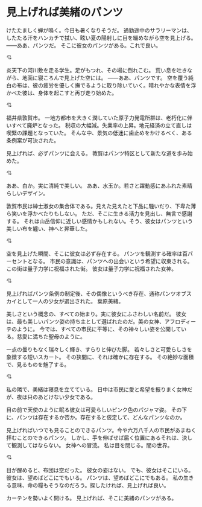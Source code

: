 # 見上げれば美緒のパンツ

けたたましく蝉が鳴く。今日も暑くなりそうだ。
通勤途中のサラリーマンは、したたる汗をハンカチで拭い、眩い夏の陽射しに目を細めながら空を見上げる。
――ああ、パンツだ。
そこに彼女のパンツがある。これで良い。

💘

炎天下の河川敷を走る学生。足がもつれ、その場に倒れこむ。
荒い息を吐きながら、地面に寝ころんで見上げた空には。
――ああ、パンツです。
空を覆う純白の布は、彼の疲労を優しく撫でるように取り除いていく。晴れやかな表情を浮かべた彼は、身体を起こすと再び走り始めた。

💘

福井県敦賀市。
一地方都市を大きく潤していた原子力発電所群は、老朽化に伴いすべて廃炉となった。
税収の大幅減。失業率の上昇。地元経済の立て直しは喫緊の課題となっていた。
そんな中、景気の低迷に歯止めをかけるべく、ある条例案が可決された。

見上げれば、必ずパンツに会える。
敦賀はパンツ特区として新たな道を歩み始めた。

💘

ああ、白か。実に清純で美しい。
ああ、水玉か。若さと躍動感にあふれた素晴らしいデザイン。

敦賀市民は紳士淑女の集合体である。見えた見えたと下品に騒いだり、下卑た薄ら笑いを浮かべたりもしない。
ただ、そこに生きる活力を見出し、無言で感謝する。
それは山岳信仰に近しい感情かもしれない。そう、彼女はパンツという美しい布を纏い、神へと昇華した。

💘

空を見上げた瞬間、そこに彼女は必ず存在する。
パンツを観測する確率は百パーセントとなる。
市民の意識は、パンツへの出会いという希望に収束される。
この街は量子力学に祝福された街。
彼女は量子力学に祝福された女神。

💘

見上げればパンツ条例の制定後、その偶像というべき存在、通称パンツオブスカイとして一人の少女が選出された。
葉原美緒。

美しさという概念の、すべての始まり。実に彼女にふさわしい名前だ。
彼女は、最も美しいパンツ姿の持ち主として選ばれたのだ。美の女神、アフロディーテのように。
今では、すべての市民に平等に、その神々しい姿を公開している。慈愛に満ちた聖母のように。

一点の曇りもなく瑞々しく輝き、すらりと伸びた脚。
若々しさと可愛らしさを象徴する短いスカート。
その狭間に、それは確かに存在する。
その絶妙な面積で、見るものを魅了する。

💘

私の隣で、美緒は寝息を立てている。
日中は市民に愛と希望を振りまく女神だが、夜は只のあどけない少女である。

目の前で天使のように眠る彼女は可愛らしいピンク色のパジャマ姿。
その下に、パンツは存在するか否か。存在すると仮定して、どんなパンツなのか。

見上げればいつでも見ることのできるパンツ。今や六万八千人の市民があまねく拝むことのできるパンツ。
しかし、手を伸ばせば届く位置にあるそれは、決して観測してはならない。
女神への冒涜。
私は目を閉じる。闇の世界。

💘

目が醒めると、布団は空だった。
彼女の姿はない。
でも、彼女はそこにいる。
彼女は、望めばどこにでもいる。
パンツは、望めばどこにでもある。
私の生きる意味、命の糧もそうなのだろう。探したければ、見上げれば良い。

カーテンを勢いよく開ける。
見上げれば、そこに美緒のパンツがある。
